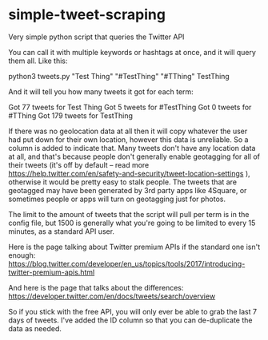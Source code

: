 # simple-tweet-scraping
Very simple python script that queries the Twitter API

You can call it with multiple keywords or hashtags at once, and it will query them all.  Like this:

python3 tweets.py "Test Thing" "#TestThing" "#TThing" TestThing

And it will tell you how many tweets it got for each term:

Got 77 tweets for Test Thing
Got 5 tweets for #TestThing
Got 0 tweets for #TThing
Got 179 tweets for TestThing

If there was no geolocation data at all then it will copy whatever the user had put down for their own location, however this data is unreliable.  So a column is added to indicate that.  Many tweets don't have any location data at all, and that's because people don't generally enable geotagging for all of their tweets (it's off by default – read more https://help.twitter.com/en/safety-and-security/tweet-location-settings ), otherwise it would be pretty easy to stalk people.  The tweets that are geotagged may have been generated by 3rd party apps like 4Square, or sometimes people or apps will turn on geotagging just for photos.

The limit to the amount of tweets that the script will pull per term is in the config file, but 1500 is generally what you're going to be limited to every 15 minutes, as a standard API user.

Here is the page talking about Twitter premium APIs if the standard one isn't enough:
https://blog.twitter.com/developer/en_us/topics/tools/2017/introducing-twitter-premium-apis.html

And here is the page that talks about the differences:
https://developer.twitter.com/en/docs/tweets/search/overview

So if you stick with the free API, you will only ever be able to grab the last 7 days of tweets.  I've added the ID column so that you can de-duplicate the data as needed.
